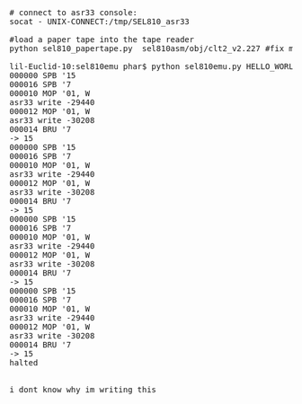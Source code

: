 <pre>
# connect to asr33 console:
socat - UNIX-CONNECT:/tmp/SEL810_asr33

#load a paper tape into the tape reader
python sel810_papertape.py  sel810asm/obj/clt2_v2.227 #fix me, this is wrong, i probably shouldnt be using the 227 library to load it

lil-Euclid-10:sel810emu phar$ python sel810emu.py HELLO_WORLD-ORG_0000.bin 
000000 SPB '15
000016 SPB '7
000010 MOP '01, W
asr33 write -29440
000012 MOP '01, W
asr33 write -30208
000014 BRU '7
-> 15
000000 SPB '15
000016 SPB '7
000010 MOP '01, W
asr33 write -29440
000012 MOP '01, W
asr33 write -30208
000014 BRU '7
-> 15
000000 SPB '15
000016 SPB '7
000010 MOP '01, W
asr33 write -29440
000012 MOP '01, W
asr33 write -30208
000014 BRU '7
-> 15
000000 SPB '15
000016 SPB '7
000010 MOP '01, W
asr33 write -29440
000012 MOP '01, W
asr33 write -30208
000014 BRU '7
-> 15
halted


i dont know why im writing this
</pre>
